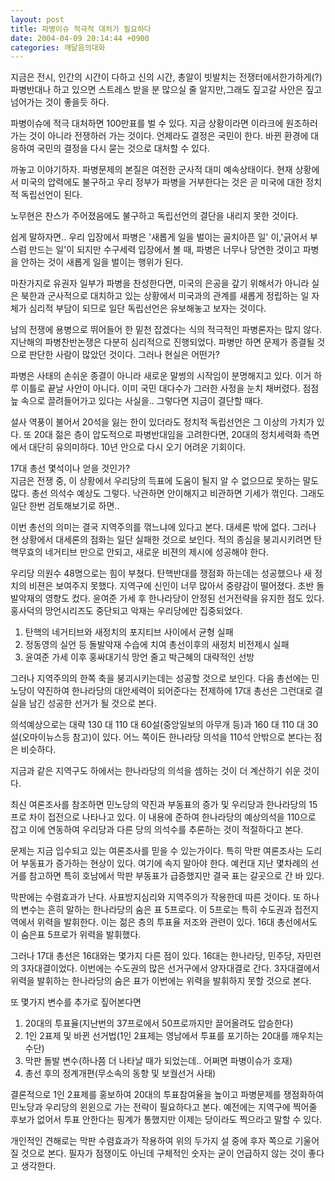 ```yaml
---
layout: post
title: 파병이슈 적극적 대처가 필요하다
date: 2004-04-09 20:14:44 +0900
categories: 깨달음의대화
---
```

지금은 전시, 인간의 시간이 다하고 신의 시간, 총알이 빗발치는 전쟁터에서한가하게(?) 파병반대나 하고 있으면 스트레스 받을 분 많으실 줄 알지만,그래도 짚고갈 사안은 짚고 넘어가는 것이 좋을듯 하다.    
  
파병이슈에 적극 대처하면 100만표를 벌 수 있다. 지금 상황이라면 이라크에 원조하러 가는 것이 아니라 전쟁하러 가는 것이다. 언제라도 결정은 국민이 한다. 바뀐 환경에 대응하여 국민의 결정을 다시 묻는 것으로 대처할 수 있다.    
  
까놓고 이야기하자. 파병문제의 본질은 여전한 군사적 대미 예속상태이다. 현재 상황에서 미국의 압력에도 불구하고 우리 정부가 파병을 거부한다는 것은 곧 미국에 대한 정치적 독립선언이 된다.    
  
노무현은 찬스가 주어졌음에도 불구하고 독립선언의 결단을 내리지 못한 것이다.    
  
쉽게 말하자면.. 우리 입장에서 파병은 '새롭게 일을 벌이는 골치아픈 일' 이,'긁어서 부스럼 만드는 일'이 되지만 수구세력 입장에서 볼 때, 파병은 너무나 당연한 것이고 파병을 안하는 것이 새롭게 일을 벌이는 행위가 된다.    
  
마찬가지로 유권자 일부가 파병을 찬성한다면, 미국의 은공을 갚기 위해서가 아니라 실은 북한과 군사적으로 대치하고 있는 상황에서 미국과의 관계를 새롭게 정립하는 일 자체가 심리적 부담이 되므로 일단 독립선언은 유보해놓고 보자는 것이다.    
  
남의 전쟁에 용병으로 뛰어들어 한 밑천 잡겠다는 식의 적극적인 파병론자는 많지 않다. 지난해의 파병찬반논쟁은 다분히 심리적으로 진행되었다. 파병만 하면 문제가 종결될 것으로 판단한 사람이 많았던 것이다. 그러나 현실은 어떤가? 
  
  
파병은 사태의 손쉬운 종결이 아니라 새로운 말썽의 시작임이 분명해지고 있다. 이거 하루 이틀로 끝날 사안이 아니다. 이미 국민 대다수가 그러한 사정을 눈치 채버렸다. 점점 늪 속으로 끌려들어가고 있다는 사실을.. 그렇다면 지금이 결단할 때다.    
  
설사 역풍이 불어서 20석을 잃는 한이 있더라도 정치적 독립선언은 그 이상의 가치가 있다. 또 20대 젊은 층이 압도적으로 파병반대임을 고려한다면, 20대의 정치세력화 측면에서 대단히 유의미하다. 10년 안으로 다시 오기 어려운 기회이다. 

    
  
  
17대 총선 몇석이나 얻을 것인가?  
지금은 전쟁 중, 이 상황에서 우리당의 득표에 도움이 될지 알 수 없으므로 못하는 말도 많다. 총선 의석수 예상도 그렇다. 낙관하면 안이해지고 비관하면 기세가 꺾인다. 그래도 일단 한번 검토해보기로 하면..    
  
이번 총선의 의미는 결국 지역주의를 꺾느냐에 있다고 본다. 대세론 밖에 없다. 그러나 현 상황에서 대세론의 점화는 일단 실패한 것으로 보인다. 적의 종심을 붕괴시키려면 탄핵무효의 네거티브 만으로 안되고, 새로운 비젼의 제시에 성공해야 한다. 
  
  
우리당 의원수 48명으로는 힘이 부쳤다. 탄핵반대를 쟁점화 하는데는 성공했으나 새 정치의 비젼은 보여주지 못했다. 지역구에 신인이 너무 많아서 중량감이 떨어졌다. 초반 돌발악재의 영향도 컸다. 윤여준 가세 후 한나라당이 안정된 선거전략을 유지한 점도 있다. 홍사덕의 망언시리즈도 중단되고 악재는 우리당에만 집중되었다.    
  
1) 탄핵의 네거티브와 새정치의 포지티브 사이에서 균형 실패  
2) 정동영의 실언 등 돌발악재 수습에 치여 총선이후의 새정치 비전제시 실패  
3) 윤여준 가세 이후 홍싸대기식 망언 줄고 박근혜의 대략적인 선방    
  
그러나 지역주의의 한쪽 축을 붕괴시키는데는 성공할 것으로 보인다. 다음 총선에는 민노당이 약진하여 한나라당의 대안세력이 되어준다는 전제하에 17대 총선은 그런대로 결실을 남긴 성공한 선거가 될 것으로 본다.    
  
의석예상으로는 대략 130 대 110 대 60설(중앙일보의 아무개 등)과 160 대 110 대 30설(오마이뉴스등 참고)이 있다. 어느 쪽이든 한나라당 의석을 110석 안밖으로 본다는 점은 비슷하다.    
  
지금과 같은 지역구도 하에서는 한나라당의 의석을 셈하는 것이 더 계산하기 쉬운 것이다.    
  
최신 여론조사를 참조하면 민노당의 약진과 부동표의 증가 및 우리당과 한나라당의 15프로 차이 접전으로 나타나고 있다. 이 내용에 준하여 한나라당의 예상의석을 110으로 잡고 이에 연동하여 우리당과 다른 당의 의석수를 추론하는 것이 적절하다고 본다.    
  
문제는 지금 입수되고 있는 여론조사를 믿을 수 있는가이다. 특히 막판 여론조사는 도리어 부동표가 증가하는 현상이 있다. 여기에 속지 말아야 한다. 예컨대 지난 몇차례의 선거를 참고하면 특히 호남에서 막판 부동표가 급증했지만 결국 표는 갈곳으로 간 바 있다.    
  
막판에는 수렴효과가 난다. 사표방지심리와 지역주의가 작용한데 따른 것이다. 또 하나의 변수는 흔히 말하는 한나라당의 숨은 표 5프로다. 이 5프로는 특히 수도권과 접전지역에서 위력을 발휘한다. 이는 젊은 층의 투표율 저조와 관련이 있다. 16대 총선에서도 이 숨은표 5프로가 위력을 발휘했다.    
  
그러나 17대 총선은 16대와는 몇가지 다른 점이 있다. 16대는 한나라당, 민주당, 자민련의 3자대결이었다. 이번에는 수도권의 많은 선거구에서 양자대결로 간다. 3자대결에서 위력을 발휘하는 한나라당의 숨은 표가 이번에는 위력을 발휘하지 못할 것으로 본다. 
  
  
또 몇가지 변수를 추가로 짚어본다면    
  
1) 20대의 투표율(지난번의 37프로에서 50프로까지만 끌어올려도 압승한다)  
2) 1인 2표제 및 바뀐 선거법(1인 2표제는 영남에서 투표를 포기하는 20대를 깨우치는 수단)   
3) 막판 돌발 변수(하나쯤 더 나타날 때가 되었는데.. 어쩌면 파병이슈가 호재)   
4) 총선 후의 정계개편(무소속의 동향 및 보궐선거 사태)    
  
결론적으로 1인 2표제를 홍보하여 20대의 투표참여율을 높이고 파병문제를 쟁점화하여 민노당과 우리당의 윈윈으로 가는 전략이 필요하다고 본다. 예전에는 지역구에 찍어줄 후보가 없어서 투표 안한다는 핑계가 통했지만 이제는 당이라도 찍으라고 말할 수 있다.    
  
개인적인 견해로는 막판 수렴효과가 작용하여 위의 두가지 설 중에 후자 쪽으로 기울어질 것으로 본다. 필자가 점쟁이도 아닌데 구체적인 숫자는 굳이 언급하지 않는 것이 좋다고 생각한다.